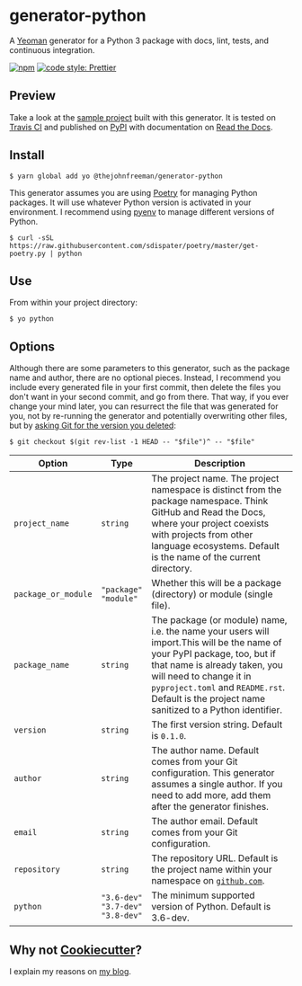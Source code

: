 # generator-python

A [Yeoman][] generator for a Python 3 package with docs, lint, tests, and
continuous integration.

[Yeoman]: https://yeoman.io/

[![npm](https://img.shields.io/npm/v/@thejohnfreeman/generator-python.svg)](https://www.npmjs.com/package/@thejohnfreeman/generator-python)
[![code style: Prettier](https://img.shields.io/badge/code_style-prettier-ff69b4.svg?style=flat)](https://github.com/prettier/prettier)


## Preview

Take a look at the [sample
project](https://github.com/thejohnfreeman/project-template-python) built with
this generator. It is tested on [Travis
CI](https://travis-ci.org/thejohnfreeman/project-template-python) and
published on [PyPI](https://pypi.org/project/project_template/) with
documentation on [Read the
Docs](https://project-template-python.readthedocs.io/).


## Install

```shell
$ yarn global add yo @thejohnfreeman/generator-python
```

This generator assumes you are using [Poetry][] for managing Python packages.
It will use whatever Python version is activated in your environment.
I recommend using [pyenv][] to manage different versions of Python.

[pyenv]: https://github.com/pyenv/pyenv
[Poetry]: https://poetry.eustace.io/

```shell
$ curl -sSL https://raw.githubusercontent.com/sdispater/poetry/master/get-poetry.py | python
```


## Use

From within your project directory:

```shell
$ yo python
```


## Options

Although there are some parameters to this generator, such as the package name
and author, there are no optional pieces. Instead, I recommend you include
every generated file in your first commit, then delete the files you don't
want in your second commit, and go from there. That way, if you ever change
your mind later, you can resurrect the file that was generated for you, not by
re-running the generator and potentially overwriting other files, but by
[asking Git for the version you
deleted](https://stackoverflow.com/a/1113140/61890://stackoverflow.com/a/1113140/618906):

```shell
$ git checkout $(git rev-list -1 HEAD -- "$file")^ -- "$file"
```

| Option | Type | Description |
| ------ | ---- | ----------- |
| `project_name` | `string` | The project name. The project namespace is distinct from the package namespace. Think GitHub and Read the Docs, where your project coexists with projects from other language ecosystems. Default is the name of the current directory. |
| `package_or_module` | `"package"`<br />`"module"` | Whether this will be a package (directory) or module (single file). |
| `package_name` | `string` | The package (or module) name, i.e. the name your users will import.This will be the name of your PyPI package, too, but if that name is already taken, you will need to change it in `pyproject.toml` and `README.rst`. Default is the project name sanitized to a Python identifier. |
| `version` | `string` | The first version string. Default is `0.1.0`. |
| `author` | `string` | The author name. Default comes from your Git configuration. This generator assumes a single author. If you need to add more, add them after the generator finishes. |
| `email` | `string` | The author email. Default comes from your Git configuration. |
| `repository` | `string` | The repository URL. Default is the project name within your namespace on [`github.com`](https://github.com). |
| `python` | <code>"3.6&#8209;dev"</code><br /><code>"3.7&#8209;dev"</code><br /><code>"3.8&#8209;dev"</code> | The minimum supported version of Python. Default is 3.6-dev. |

[ISC]: https://tldrlegal.com/license/-isc-license#summary
[generator-license]: https://github.com/jozefizso/generator-license/


## Why not [Cookiecutter](https://github.com/audreyr/cookiecutter)?

I explain my reasons on [my
blog](https://jfreeman.dev/blog/2019/04/24/cookiecutter-vs-yeoman/).
